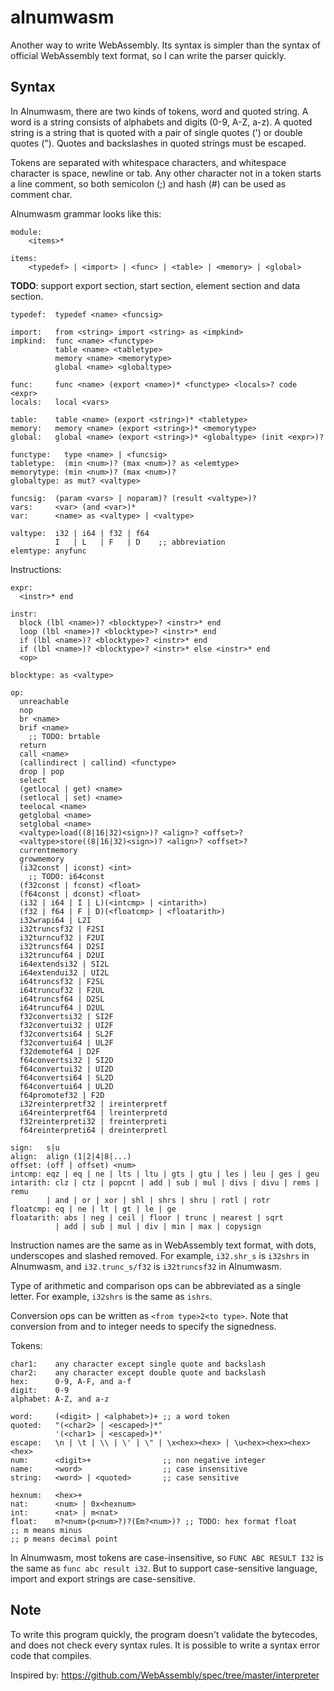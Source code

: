 # alnumwasm

Another way to write WebAssembly. Its syntax is simpler than the syntax of official WebAssembly text format, so I can write the parser quickly.

## Syntax

In Alnumwasm, there are two kinds of tokens, word and quoted string. A word is a string consists of alphabets and digits (0-9, A-Z, a-z). A quoted string is a string that is quoted with a pair of single quotes (') or double quotes ("). Quotes and backslashes in quoted strings must be escaped.

Tokens are separated with whitespace characters, and whitespace character is space, newline or tab. Any other character not in a token starts a line comment, so both semicolon (;) and hash (#) can be used as comment char.

Alnumwasm grammar looks like this:

```
module:
    <items>*

items:
    <typedef> | <import> | <func> | <table> | <memory> | <global>
```

**TODO**: support export section, start section, element section and data section.

```
typedef:  typedef <name> <funcsig>

import:   from <string> import <string> as <impkind>
impkind:  func <name> <functype>
          table <name> <tabletype>
          memory <name> <memorytype>
          global <name> <globaltype>

func:     func <name> (export <name>)* <functype> <locals>? code <expr>
locals:   local <vars>

table:    table <name> (export <string>)* <tabletype>
memory:   memory <name> (export <string>)* <memorytype>
global:   global <name> (export <string>)* <globaltype> (init <expr>)?

functype:   type <name> | <funcsig>
tabletype:  (min <num>)? (max <num>)? as <elemtype>
memorytype: (min <num>)? (max <num>)?
globaltype: as mut? <valtype>

funcsig:  (param <vars> | noparam)? (result <valtype>)?
vars:     <var> (and <var>)*
var:      <name> as <valtype> | <valtype>

valtype:  i32 | i64 | f32 | f64
          I   | L   | F   | D    ;; abbreviation
elemtype: anyfunc
```

Instructions:

```
expr:
  <instr>* end

instr:
  block (lbl <name>)? <blocktype>? <instr>* end
  loop (lbl <name>)? <blocktype>? <instr>* end
  if (lbl <name>)? <blocktype>? <instr>* end
  if (lbl <name>)? <blocktype>? <instr>* else <instr>* end
  <op>

blocktype: as <valtype>

op:
  unreachable
  nop
  br <name>
  brif <name>
    ;; TODO: brtable
  return
  call <name>
  (callindirect | callind) <functype>
  drop | pop
  select
  (getlocal | get) <name>
  (setlocal | set) <name>
  teelocal <name>
  getglobal <name>
  setglobal <name>
  <valtype>load((8|16|32)<sign>)? <align>? <offset>?
  <valtype>store((8|16|32)<sign>)? <align>? <offset>?
  currentmemory
  growmemory
  (i32const | iconst) <int>
    ;; TODO: i64const
  (f32const | fconst) <float>
  (f64const | dconst) <float>
  (i32 | i64 | I | L)(<intcmp> | <intarith>)
  (f32 | f64 | F | D)(<floatcmp> | <floatarith>)
  i32wrapi64 | L2I
  i32truncsf32 | F2SI
  i32turncuf32 | F2UI
  i32truncsf64 | D2SI
  i32truncuf64 | D2UI
  i64extendsi32 | SI2L
  i64extendui32 | UI2L
  i64truncsf32 | F2SL
  i64truncuf32 | F2UL
  i64truncsf64 | D2SL
  i64truncuf64 | D2UL
  f32convertsi32 | SI2F
  f32convertui32 | UI2F
  f32convertsi64 | SL2F
  f32convertui64 | UL2F
  f32demotef64 | D2F
  f64convertsi32 | SI2D
  f64convertui32 | UI2D
  f64convertsi64 | SL2D
  f64convertui64 | UL2D
  f64promotef32 | F2D
  i32reinterpretf32 | ireinterpretf
  i64reinterpretf64 | lreinterpretd
  f32reinterpreti32 | freinterpreti
  f64reinterpreti64 | dreinterpretl
  
sign:   s|u
align:  align (1|2|4|8|...)
offset: (off | offset) <num>
intcmp: eqz | eq | ne | lts | ltu | gts | gtu | les | leu | ges | geu
intarith: clz | ctz | popcnt | add | sub | mul | divs | divu | rems | remu
        | and | or | xor | shl | shrs | shru | rotl | rotr
floatcmp: eq | ne | lt | gt | le | ge
floatarith: abs | neg | ceil | floor | trunc | nearest | sqrt
          | add | sub | mul | div | min | max | copysign
```

Instruction names are the same as in WebAssembly text format, with dots, underscopes and slashed removed. For example, `i32.shr_s` is `i32shrs` in Alnumwasm, and `i32.trunc_s/f32` is `i32truncsf32` in Alnumwasm.

Type of arithmetic and comparison ops can be abbreviated as a single letter. For example, `i32shrs` is the same as `ishrs`.

Conversion ops can be written as `<from type>2<to type>`. Note that conversion from and to integer needs to specify the signedness.

Tokens:

```
char1:    any character except single quote and backslash
char2:    any character except double quote and backslash
hex:      0-9, A-F, and a-f
digit:    0-9
alphabet: A-Z, and a-z

word:     (<digit> | <alphabet>)+ ;; a word token
quoted:   "(<char2> | <escaped>)*"
          '(<char1> | <escaped>)*'
escape:   \n | \t | \\ | \' | \" | \x<hex><hex> | \u<hex><hex><hex><hex>
num:      <digit>+                ;; non negative integer
name:     <word>                  ;; case insensitive
string:   <word> | <quoted>       ;; case sensitive

hexnum:   <hex>+
nat:      <num> | 0x<hexnum>
int:      <nat> | m<nat>
float:    m?<num>(p<num>?)?(Em?<num>)? ;; TODO: hex format float
;; m means minus
;; p means decimal point
```

In Alnumwasm, most tokens are case-insensitive, so `FUNC ABC RESULT I32` is the same as `func abc result i32`. But to support case-sensitive language, import and export strings are case-sensitive.

## Note

To write this program quickly, the program doesn't validate the bytecodes, and does not check every syntax rules. It is possible to write a syntax error code that compiles.

Inspired by: https://github.com/WebAssembly/spec/tree/master/interpreter
